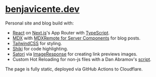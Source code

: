 # [benjavicente.dev](https://benjavicente.dev)

Personal site and blog build with:

- [React](https://reactjs.org/) on [Next.js](https://nextjs.org/)'s App Router with [TypeScript](https://www.typescriptlang.org/).
- [MDX](https://mdxjs.com/) with [MDXRemote for Server Components](https://github.com/hashicorp/next-mdx-remote?tab=readme-ov-file#react-server-components-rsc--nextjs-app-directory-support) for blog posts.
- [TailwindCSS](https://tailwindcss.com/) for styling.
- [Shiki](https://shiki.style/) for code highlighting.
- [Satori](https://github.com/vercel/satori) via [ImageResponse](https://nextjs.org/docs/app/api-reference/functions/image-response) for creating link previews images.
- Custom Hot Reloading for non-js files with a Dan Abramov's [script](https://github.com/gaearon/overreacted.io/blob/main/watcher.js).

The page is fully static, deployed via GitHub Actions to Cloudflare.
